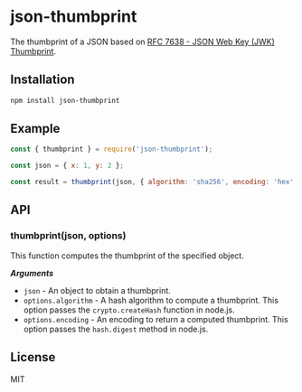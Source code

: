 # json-thumbprint

The thumbprint of a JSON based on [RFC 7638 - JSON Web Key (JWK) Thumbprint](https://tools.ietf.org/html/rfc7638).

## Installation

``` bash
npm install json-thumbprint
```

## Example

``` js
const { thumbprint } = require('json-thumbprint');

const json = { x: 1, y: 2 };

const result = thumbprint(json, { algorithm: 'sha256', encoding: 'hex' });
```

## API

### thumbprint(json, options)

This function computes the thumbprint of the specified object.

___Arguments___

* `json` - An object to obtain a thumbprint.
* `options.algorithm` - A hash algorithm to compute a thumbprint.
    This option passes the `crypto.createHash` function in node.js.
* `options.encoding` - An encoding to return a computed thumbprint.
    This option passes the `hash.digest` method in node.js.

## License

MIT
